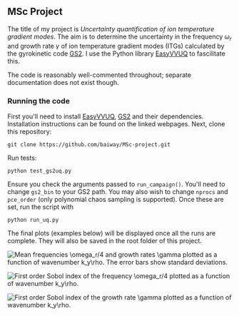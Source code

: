 ## MSc Project

The title of my project is _Uncertainty quantification of ion temperature gradient modes_. The aim is to determine the uncertainty in the frequency $\omega_r$ and growth rate $\gamma$ of ion temperature gradient modes (ITGs) calculated by the gyrokinetic code [GS2](https://gyrokinetics.gitlab.io/gs2/). I use the Python library [EasyVVUQ](https://easyvvuq.readthedocs.io/en/dev/) to fascilitate this. 

The code is reasonably well-commented throughout; separate documentation does not exist though. 

### Running the code
First you'll need to install [EasyVVUQ](https://easyvvuq.readthedocs.io/en/dev/), [GS2](https://gyrokinetics.gitlab.io/gs2/) and their dependencies. Installation instructions can be found on the linked webpages. 
Next, clone this repository:
```
git clone https://github.com/baiway/MSc-project.git
```
Run tests:
```
python test_gs2uq.py
```
Ensure you check the arguments passed to `run_campaign()`. You'll need to change `gs2_bin` to your GS2 path. You may also wish to change `nprocs` and `pce_order` (only polynomial chaos sampling is supported). Once these are set, run the script with
```
python run_uq.py
```
The final plots (examples below) will be displayed once all the runs are complete. They will also be saved in the root folder of this project.

![Mean frequencies $\omega_r/4$ and growth rates $\gamma$ plotted as a function of wavenumber $k_y\rho$. The error bars show standard deviations.](https://github.com/baiway/MSc-project/blob/main/first-actual-scan.png?raw=true)

![First order Sobol index of the frequency $\omega_r/4$ plotted as a function of wavenumber $k_y\rho$.](https://github.com/baiway/MSc-project/blob/main/first_Sobol_omega_attempt1.png?raw=true)

![First order Sobol index of the growth rate $\gamma$ plotted as a function of wavenumber $k_y\rho$.](https://github.com/baiway/MSc-project/blob/main/first_Sobol_gamma_attempt1.png?raw=true)
